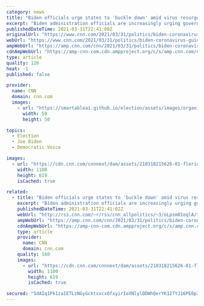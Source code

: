 ```yaml
---
category: news
title: "Biden officials urge states to 'buckle down' amid virus resurgence but avoid issuing federal guidance"
excerpt: "Biden administration officials are increasingly urging governors and local officials to reinstate or avoid relaxing public health restrictions as coronavirus cases continue to rise and the US stares down the prospect of another surge."
publishedDateTime: 2021-03-31T22:41:00Z
originalUrl: "https://www.cnn.com/2021/03/31/politics/biden-coronavirus-guidance/index.html"
webUrl: "https://www.cnn.com/2021/03/31/politics/biden-coronavirus-guidance/index.html"
ampWebUrl: "https://amp.cnn.com/cnn/2021/03/31/politics/biden-coronavirus-guidance/index.html"
cdnAmpWebUrl: "https://amp-cnn-com.cdn.ampproject.org/c/s/amp.cnn.com/cnn/2021/03/31/politics/biden-coronavirus-guidance/index.html"
type: article
quality: 120
heat: -1
published: false

provider:
  name: CNN
  domain: cnn.com
  images:
    - url: "https://smartableai.github.io/election/assets/images/organizations/cnn.com-50x50.jpg"
      width: 50
      height: 50

topics:
  - Election
  - Joe Biden
  - Democratic Voice

images:
  - url: "https://cdn.cnn.com/cnnnext/dam/assets/210318215626-01-florida-spring-break-2021-miami-beach-super-tease.jpg"
    width: 1100
    height: 619
    isCached: true

related:
  - title: "Biden officials urge states to 'buckle down' amid virus resurgence but avoid issuing federal guidance"
    excerpt: "Biden administration officials are increasingly urging governors and local officials to reinstate or avoid relaxing public health restrictions as coronavirus cases continue to rise and the US stares down the prospect of another surge.\n    \n"
    publishedDateTime: 2021-03-31T22:41:02Z
    webUrl: "http://rss.cnn.com/~r/rss/cnn_allpolitics/~3/oLpsm8IoqlA/index.html"
    ampWebUrl: "https://amp.cnn.com/cnn/2021/03/31/politics/biden-coronavirus-guidance/index.html"
    cdnAmpWebUrl: "https://amp-cnn-com.cdn.ampproject.org/c/s/amp.cnn.com/cnn/2021/03/31/politics/biden-coronavirus-guidance/index.html"
    type: article
    provider:
      name: CNN
      domain: cnn.com
    quality: 160
    images:
      - url: "https://cdn.cnn.com/cnnnext/dam/assets/210318215626-01-florida-spring-break-2021-miami-beach-super-tease.jpg"
        width: 1100
        height: 619
        isCached: true

secured: "SdAIq1Pk1zaIETLzNGyGcktxxcxOfxyirIoXNlylODWhQerYK127YJ16PE0p34Z+Oz2XHZPMgFyGpnIpXhXTw3pnEFCN8taKKOySAIL7MYI4+MrugSETCGe8rGImzczegNYvwMX0rOodCescg7GTwv2QyTdb97UOd28o40dzJnSaPK4Qjhy55+QzWhkBeBqpsOFuob0r4LTqDJO9HRLINyEl9OXmvUCdBezYxVAheIyjyZEVGn4ESQRHEcRsH0q3XRMSab9HNMq6MgKwnPGU8ogkiLRCts+YWLEhnqt8H5rmRtR/3J3CiL5yY5XsQcV6wKNPa1Wx6kZhK8wQZY/eQa41OedY3CwgyrtzkDNjqu0=;jNxetNcK00Bn40qkrLgDrA=="
---
```


